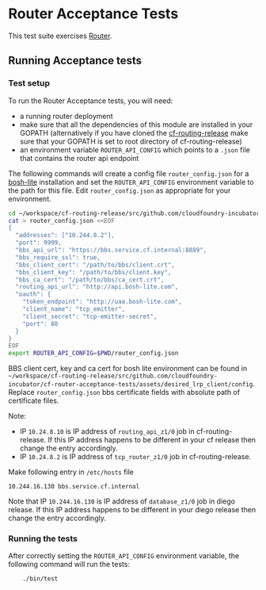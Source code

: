 # Router Acceptance Tests 

This test suite exercises [Router](https://github.com/cloudfoundry-incubator/cf-routing-release).

## Running Acceptance tests

### Test setup

To run the Router Acceptance tests, you will need:
- a running router deployment
- make sure that all the dependencies of this module are installed in your GOPATH (alternatively if you have cloned the [cf-routing-release](https://github.com/cloudfoundry-incubator/cf-routing-release) make sure that your GOPATH is set to root directory of cf-routing-release)
- an environment variable `ROUTER_API_CONFIG` which points to a `.json` file that contains the router api endpoint

The following commands will create a config file `router_config.json` for a [bosh-lite](https://github.com/cloudfoundry/bosh-lite) installation and set the `ROUTER_API_CONFIG` environment variable to the path for this file. Edit `router_config.json` as appropriate for your environment.


```bash
cd ~/workspace/cf-routing-release/src/github.com/cloudfoundry-incubator/cf-router-acceptance-tests/
cat > router_config.json <<EOF
{
  "addresses": ["10.244.8.2"],
  "port": 9999,
  "bbs_api_url": "https://bbs.service.cf.internal:8889",
  "bbs_require_ssl": true,
  "bbs_client_cert": "/path/to/bbs/client.crt",
  "bbs_client_key": "/path/to/bbs/client.key",
  "bbs_ca_cert": "/path/to/bbs/ca_cert.crt",
  "routing_api_url": "http://api.bosh-lite.com",
  "oauth": {
    "token_endpoint": "http://uaa.bosh-lite.com",
    "client_name": "tcp_emitter",
    "client_secret": "tcp-emitter-secret",
    "port": 80
  }
}
EOF
export ROUTER_API_CONFIG=$PWD/router_config.json
```
BBS client cert, key and ca cert for bosh lite environment can be found in `~/workspace/cf-routing-release/src/github.com/cloudfoundry-incubator/cf-router-acceptance-tests/assets/desired_lrp_client/config`. Replace `router_config.json` bbs certificate fields with absolute path of certificate files.

Note:
- IP `10.24.8.10` is IP address of `routing_api_z1/0` job in cf-routing-release. If this IP address happens to be different in your cf release then change the entry accordingly.
- IP `10.24.8.2` is IP address of `tcp_router_z1/0` job in cf-routing-release.

Make following entry in `/etc/hosts` file
```
10.244.16.130 bbs.service.cf.internal
```
Note that IP `10.244.16.130` is IP address of `database_z1/0` job in diego release. If this IP address happens to be different in your diego release then change the entry accordingly.

### Running the tests

After correctly setting the `ROUTER_API_CONFIG` environment variable, the following command will run the tests:

```
    ./bin/test
```
